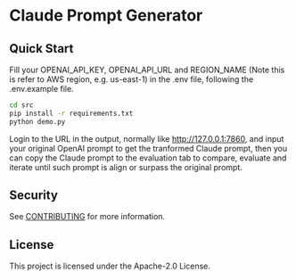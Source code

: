 # Claude Prompt Generator

## Quick Start

Fill your OPENAI_API_KEY, OPENAI_API_URL and REGION_NAME (Note this is refer to AWS region, e.g. us-east-1) in the .env file, following the .env.example file.

```bash
cd src
pip install -r requirements.txt
python demo.py
```
Login to the URL in the output, normally like http://127.0.0.1:7860, and input your original OpenAI prompt to get the tranformed Claude prompt, then you can copy the Claude prompt to the evaluation tab to compare, evaluate and iterate until such prompt is align or surpass the original prompt.

## Security

See [CONTRIBUTING](CONTRIBUTING.md#security-issue-notifications) for more information.

## License

This project is licensed under the Apache-2.0 License.

